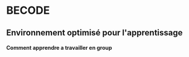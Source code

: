 # BECODE
## Environnement optimisé pour l'apprentissage

#### Comment apprendre a travailler en group


